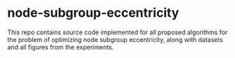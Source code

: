 # node-subgroup-eccentricity

This repo contains source code implemented for all proposed algorithms for the problem of optimizing node subgroup eccentricity, along with datasets and all figures from the experiments.
